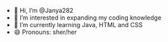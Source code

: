 - 👋 Hi, I’m @Janya282
- 👀 I’m interested in expanding my coding knowledge 
- 🌱 I’m currently learning Java, HTML and CSS
- 😄 Pronouns: sher/her

<!---
Janya282/Janya282 is a ✨ special ✨ repository because its `README.md` (this file) appears on your GitHub profile.
You can click the Preview link to take a look at your changes.
--->
